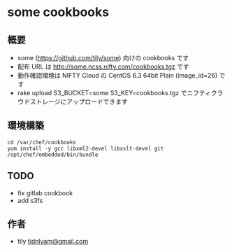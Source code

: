 # some cookbooks

## 概要

 * some (https://github.com/tily/some) 向けの cookbooks です
 * 配布 URL は http://some.ncss.nifty.com/cookbooks.tgz です
 * 動作確認環境は NIFTY Cloud の CentOS 6.3 64bit Plain (image_id=26) です
 * rake upload S3_BUCKET=some S3_KEY=cookbooks.tgz でニフティクラウドストレージにアップロードできます

## 環境構築

	cd /var/chef/cookbooks
	yum install -y gcc libxml2-devel libxslt-devel git
	/opt/chef/embedded/bin/bundle

## TODO

 * fix gitlab cookbook
 * add s3fs

## 作者

 * tily <tidnlyam@gmail.com>
